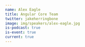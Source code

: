 ```yaml
---
name: Alex Eagle
title: Angular Core Team
twitter: jakeherringbone
image: img/speakers/alex-eagle.jpg
is-podcast: true
is-event: true
current: true
---
```

